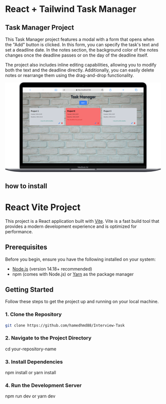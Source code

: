 # React + Tailwind Task Manager

## Task Manager Project
 This Task Manager project features a modal with a form that opens when the "Add" button is clicked. In this form, you can specify the task's text and set a deadline date. In the notes section, the background color of the notes changes once the deadline passes or on the day of the deadline itself.

 The project also includes inline editing capabilities, allowing you to modify both the text and the deadline directly. Additionally, you can easily delete notes or rearrange them using the drag-and-drop functionality.

 ![project](./src/assets/project.png)


 ## how to install

# React Vite Project

This project is a React application built with [Vite](https://vitejs.dev/). Vite is a fast build tool that provides a modern development experience and is optimized for performance.

## Prerequisites

Before you begin, ensure you have the following installed on your system:

- [Node.js](https://nodejs.org/) (version 14.18+ recommended)
- npm (comes with Node.js) or [Yarn](https://yarnpkg.com/) as the package manager

## Getting Started

Follow these steps to get the project up and running on your local machine.

### 1. Clone the Repository

```bash
git clone https://github.com/hamedhmd88/Interview-Task

```

### 2. Navigate to the Project Directory

cd your-repository-name

### 3. Install Dependencies
npm install
or
yarn install

### 4. Run the Development Server
npm run dev
or
yarn dev
